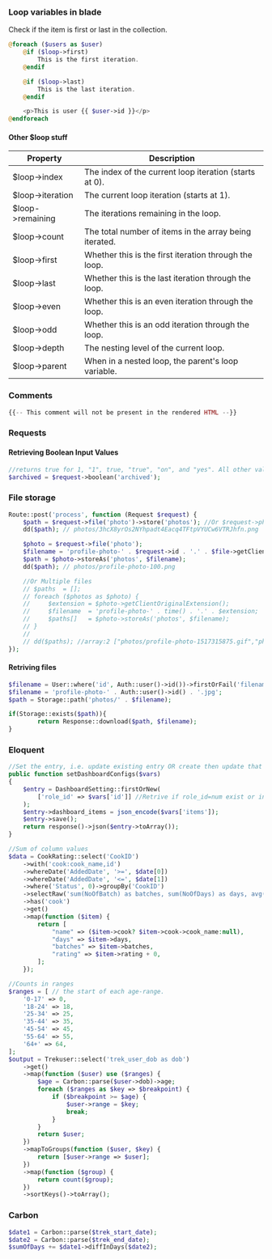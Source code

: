 ### Loop variables in blade
Check if the item is first or last in the collection.
```php
@foreach ($users as $user)
    @if ($loop->first)
        This is the first iteration.
    @endif

    @if ($loop->last)
        This is the last iteration.
    @endif

    <p>This is user {{ $user->id }}</p>
@endforeach
```
#### Other $loop stuff
| Property      | Description |
| ----------- | ----------- |
| $loop->index      | The index of the current loop iteration (starts at 0).       |
| $loop->iteration   | The current loop iteration (starts at 1).        |
| $loop->remaining   | The iterations remaining in the loop.        |
| $loop->count   | The total number of items in the array being iterated.        |
| $loop->first   | Whether this is the first iteration through the loop.        |
| $loop->last   | Whether this is the last iteration through the loop.        |
| $loop->even   | Whether this is an even iteration through the loop.        |
| $loop->odd   | Whether this is an odd iteration through the loop.        |
| $loop->depth   | The nesting level of the current loop.        |
| $loop->parent   | When in a nested loop, the parent's loop variable.        |

### Comments
```php
{{-- This comment will not be present in the rendered HTML --}}
```

### Requests 
#### Retrieving Boolean Input Values
```php
//returns true for 1, "1", true, "true", "on", and "yes". All other values will return false:
$archived = $request->boolean('archived'); 
```

### File storage
```php
Route::post('process', function (Request $request) {
    $path = $request->file('photo')->store('photos'); //Or $request->photo->store('images')
    dd($path); // photos/3hcX8yrOs2NYhpadt4Eacq4TFtpVYUCw6VTRJhfn.png

    $photo = $request->file('photo');
    $filename = 'profile-photo-' . $request->id . '.' . $file->getClientOriginalExtension(); //Or $request->photo->extension()
    $path = $photo->storeAs('photos', $filename);
    dd($path); // photos/profile-photo-100.png

    //Or Multiple files
    // $paths  = [];
    // foreach ($photos as $photo) {
    //     $extension = $photo->getClientOriginalExtension();
    //     $filename  = 'profile-photo-' . time() . '.' . $extension;
    //     $paths[]   = $photo->storeAs('photos', $filename);
    // }
    //
    // dd($paths); //array:2 ["photos/profile-photo-1517315875.gif","photos/profile-photo-1517315875.png"]
});
```

#### Retriving files
```php
$filename = User::where('id', Auth::user()->id())->firstOrFail('filename');
$filename = 'profile-photo-' . Auth::user()->id() . '.jpg';
$path = Storage::path('photos/' . $filename);

if(Storage::exists($path)){
        return Response::download($path, $filename);
}
```

### Eloquent
```php
//Set the entry, i.e. update existing entry OR create then update that entry
public function setDashboardConfigs($vars)
{ 
    $entry = DashboardSetting::firstOrNew(
        ['role_id' => $vars['id']] //Retrive if role_id=num exist or instantiate a new DashboardSetting instance
    );
    $entry->dashboard_items = json_encode($vars['items']);
    $entry->save();
    return response()->json($entry->toArray());
}

//Sum of column values
$data = CookRating::select('CookID')
    ->with('cook:cook_name,id')
    ->whereDate('AddedDate', '>=', $date[0])
    ->whereDate('AddedDate', '<=', $date[1])
    ->where('Status', 0)->groupBy('CookID')
    ->selectRaw('sum(NoOfBatch) as batches, sum(NoOfDays) as days, avg(Value) as rating')
    ->has('cook')
    ->get()
    ->map(function ($item) {
        return [
            "name" => ($item->cook? $item->cook->cook_name:null),
            "days" => $item->days,
            "batches" => $item->batches,
            "rating" => $item->rating + 0,
        ];
    });

//Counts in ranges
$ranges = [ // the start of each age-range.
    '0-17' => 0,
    '18-24' => 18,
    '25-34' => 25,
    '35-44' => 35,
    '45-54' => 45,
    '55-64' => 55,
    '64+' => 64,
];
$output = Trekuser::select('trek_user_dob as dob')
    ->get()
    ->map(function ($user) use ($ranges) {
        $age = Carbon::parse($user->dob)->age;
        foreach ($ranges as $key => $breakpoint) {
            if ($breakpoint >= $age) {
                $user->range = $key;
                break;
            }
        }
        return $user;
    })
    ->mapToGroups(function ($user, $key) {
        return [$user->range => $user];
    })
    ->map(function ($group) {
        return count($group);
    })
    ->sortKeys()->toArray();

```

### Carbon
```php
$date1 = Carbon::parse($trek_start_date);
$date2 = Carbon::parse($trek_end_date);
$sumOfDays += $date1->diffInDays($date2);
```